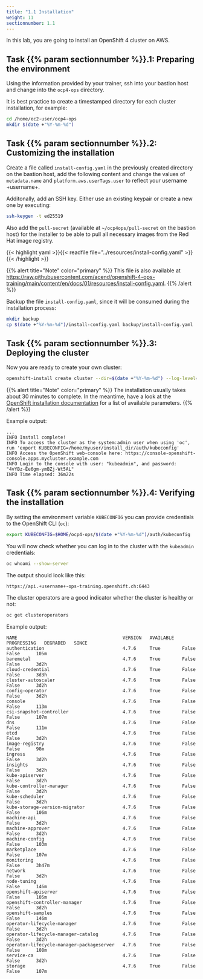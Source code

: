 ```yaml
---
title: "1.1 Installation"
weight: 11
sectionnumber: 1.1
---
```


In this lab, you are going to install an OpenShift 4 cluster on AWS.


## Task {{% param sectionnumber %}}.1: Preparing the environment

Using the information provided by your trainer, ssh into your bastion host and change into the `ocp4-ops` directory.

It is best practice to create a timestamped directory for each cluster installation, for example:

```bash
cd /home/ec2-user/ocp4-ops
mkdir $(date +"%Y-%m-%d")
```


## Task {{% param sectionnumber %}}.2: Customizing the installation

Create a file called `install-config.yaml` in the previously created directory on the bastion host, add the following content and change the values of `metadata.name` and `platform.aws.userTags.user` to reflect your username +username+.

Additonally, add an SSH key. Either use an existing keypair or create a new one by executing:

```bash
ssh-keygen -t ed25519
```

Also add the `pull-secret` (available at `~/ocp4ops/pull-secret` on the bastion host) for the installer to be able to pull all necessary images from the Red Hat image registry.

{{< highlight yaml >}}{{< readfile file="../resources/install-config.yaml" >}}{{< /highlight >}}

{{% alert title="Note" color="primary" %}}
This file is also available at https://raw.githubusercontent.com/acend/openshift-4-ops-training/main/content/en/docs/01/resources/install-config.yaml.
{{% /alert %}}

Backup the file `install-config.yaml`, since it will be consumed during the installation process:

```bash
mkdir backup
cp $(date +"%Y-%m-%d")/install-config.yaml backup/install-config.yaml
```


## Task {{% param sectionnumber %}}.3: Deploying the cluster

Now you are ready to create your own cluster:

```bash
openshift-install create cluster --dir=$(date +"%Y-%m-%d") --log-level=info
```

{{% alert title="Note" color="primary" %}}
The installation usually takes about 30 minutes to complete.
In the meantime, have a look at the [OpenShift installation documentation](https://docs.openshift.com/container-platform/latest/installing/installing_aws/installing-aws-customizations.html#installation-configuration-parameters_installing-aws-customizations) for a list of available parameters.
{{% /alert %}}

Example output:

```
...
INFO Install complete!
INFO To access the cluster as the system:admin user when using 'oc', run 'export KUBECONFIG=/home/myuser/install_dir/auth/kubeconfig'
INFO Access the OpenShift web-console here: https://console-openshift-console.apps.mycluster.example.com
INFO Login to the console with user: "kubeadmin", and password: "4vYBz-Ee6gm-ymBZj-Wt5AL"
INFO Time elapsed: 36m22s
```


## Task {{% param sectionnumber %}}.4: Verifying the installation

By setting the environment variable `KUBECONFIG` you can provide credentials to the OpenShift CLI (`oc`):

```bash
export KUBECONFIG=$HOME/ocp4-ops/$(date +"%Y-%m-%d")/auth/kubeconfig
```

You will now check whether you can log in to the cluster with the `kubeadmin` credentials:

```bash
oc whoami --show-server
```

The output should look like this:

```
https://api.+username+-ops-training.openshift.ch:6443
```

The cluster operators are a good indicator whether the cluster is healthy or not:

```bash
oc get clusteroperators
```

Example output:

```
NAME                                       VERSION   AVAILABLE   PROGRESSING   DEGRADED   SINCE
authentication                             4.7.6     True        False         False      105m
baremetal                                  4.7.6     True        False         False      3d2h
cloud-credential                           4.7.6     True        False         False      3d3h
cluster-autoscaler                         4.7.6     True        False         False      3d2h
config-operator                            4.7.6     True        False         False      3d2h
console                                    4.7.6     True        False         False      113m
csi-snapshot-controller                    4.7.6     True        False         False      107m
dns                                        4.7.6     True        False         False      111m
etcd                                       4.7.6     True        False         False      3d2h
image-registry                             4.7.6     True        False         False      98m
ingress                                    4.7.6     True        False         False      3d2h
insights                                   4.7.6     True        False         False      3d2h
kube-apiserver                             4.7.6     True        False         False      3d2h
kube-controller-manager                    4.7.6     True        False         False      3d2h
kube-scheduler                             4.7.6     True        False         False      3d2h
kube-storage-version-migrator              4.7.6     True        False         False      106m
machine-api                                4.7.6     True        False         False      3d2h
machine-approver                           4.7.6     True        False         False      3d2h
machine-config                             4.7.6     True        False         False      103m
marketplace                                4.7.6     True        False         False      107m
monitoring                                 4.7.6     True        False         False      3h47m
network                                    4.7.6     True        False         False      3d2h
node-tuning                                4.7.6     True        False         False      146m
openshift-apiserver                        4.7.6     True        False         False      105m
openshift-controller-manager               4.7.6     True        False         False      3d2h
openshift-samples                          4.7.6     True        False         False      146m
operator-lifecycle-manager                 4.7.6     True        False         False      3d2h
operator-lifecycle-manager-catalog         4.7.6     True        False         False      3d2h
operator-lifecycle-manager-packageserver   4.7.6     True        False         False      108m
service-ca                                 4.7.6     True        False         False      3d2h
storage                                    4.7.6     True        False         False      107m
```
